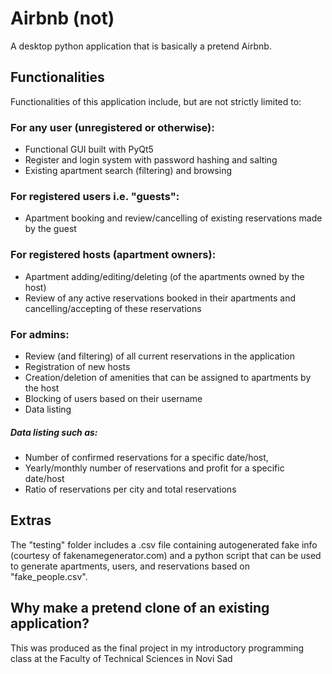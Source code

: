 # Airbnb (not)
A desktop python application that is basically a pretend Airbnb.

## Functionalities
Functionalities of this application include, but are not strictly limited to:

### For any user (unregistered or otherwise):
- Functional GUI built with PyQt5
- Register and login system with password hashing and salting
- Existing apartment search (filtering) and browsing

### For registered users i.e. "guests":
- Apartment booking and review/cancelling of existing reservations made by the guest

### For registered hosts (apartment owners):
- Apartment adding/editing/deleting (of the apartments owned by the host)
- Review of any active reservations booked in their apartments and cancelling/accepting of these reservations

### For admins:
- Review (and filtering) of all current reservations in the application
- Registration of new hosts
- Creation/deletion of amenities that can be assigned to apartments by the host
- Blocking of users based on their username
- Data listing
 
##### Data listing such as:
- Number of confirmed reservations for a specific date/host,
- Yearly/monthly number of reservations and profit for a specific date/host
- Ratio of reservations per city and total reservations

## Extras
The "testing" folder includes a .csv file containing autogenerated fake info (courtesy of fakenamegenerator.com)
and a python script that can be used to generate apartments, users, and reservations based on "fake_people.csv".

## Why make a pretend clone of an existing application?
This was produced as the final project in my introductory programming class at the Faculty of Technical Sciences in Novi Sad
